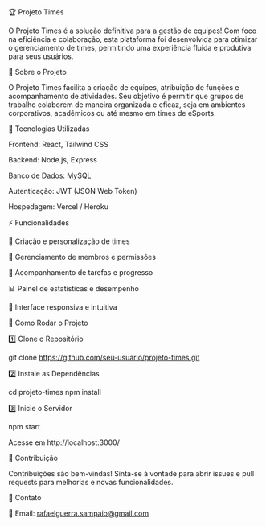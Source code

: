 🏆 Projeto Times

O Projeto Times é a solução definitiva para a gestão de equipes! Com foco na eficiência e colaboração, esta plataforma foi desenvolvida para otimizar o gerenciamento de times, permitindo uma experiência fluida e produtiva para seus usuários.

🌟 Sobre o Projeto

O Projeto Times facilita a criação de equipes, atribuição de funções e acompanhamento de atividades. Seu objetivo é permitir que grupos de trabalho colaborem de maneira organizada e eficaz, seja em ambientes corporativos, acadêmicos ou até mesmo em times de eSports.

🔧 Tecnologias Utilizadas

Frontend: React, Tailwind CSS

Backend: Node.js, Express

Banco de Dados: MySQL

Autenticação: JWT (JSON Web Token)

Hospedagem: Vercel / Heroku

⚡ Funcionalidades

📌 Criação e personalização de times

👥 Gerenciamento de membros e permissões

🔄 Acompanhamento de tarefas e progresso

📊 Painel de estatísticas e desempenho

📱 Interface responsiva e intuitiva

🚀 Como Rodar o Projeto

1️⃣ Clone o Repositório

git clone https://github.com/seu-usuario/projeto-times.git

2️⃣ Instale as Dependências

cd projeto-times
npm install

3️⃣ Inicie o Servidor

npm start

Acesse em http://localhost:3000/

🤝 Contribuição

Contribuições são bem-vindas! Sinta-se à vontade para abrir issues e pull requests para melhorias e novas funcionalidades.

📩 Contato

📧 Email: rafaelguerra.sampaio@gmail.com
